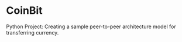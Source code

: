 # CoinBit
Python Project: Creating a sample peer-to-peer architecture model for transferring currency.
